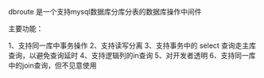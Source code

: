 dbroute 是一个支持mysql数据库分库分表的数据库操作中间件

主要功能：

1、支持同一库中事务操作
2、支持读写分离
3、支持事务中的 select 查询走主库查询，以避免查询延时
4、支持逻辑列的in查询
5、对开发者透明
6、支持同一库中的join查询，但不见意使用
